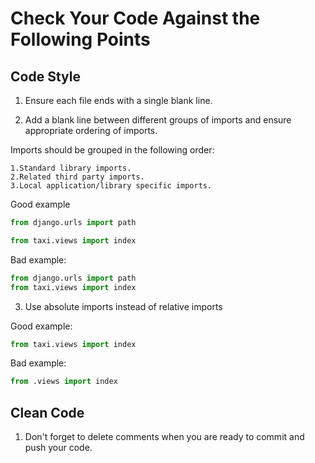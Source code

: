 # Check Your Code Against the Following Points

## Code Style

1. Ensure each file ends with a single blank line.

2. Add a blank line between different groups of imports and ensure appropriate ordering of imports.
    
 Imports should be grouped in the following order:

    1.Standard library imports.
    2.Related third party imports.
    3.Local application/library specific imports.

Good example

```python
from django.urls import path

from taxi.views import index
```

Bad example:

```python
from django.urls import path
from taxi.views import index
```
3. Use absolute imports instead of relative imports 
  
Good example:


```python
from taxi.views import index
```

Bad example:

```python
from .views import index
```
## Clean Code

1. Don't forget to delete comments when you are ready to commit and push your code.